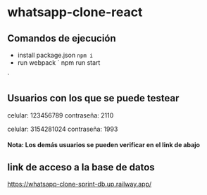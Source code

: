 # whatsapp-clone-react
## Comandos de ejecución
- install package.json
  `
  npm i 
`
- run webpack
   `
  npm run start

`
## Usuarios con los que se puede testear 
celular: 123456789
contraseña: 2110

celular: 3154281024 
contraseña: 1993

#### Nota: Los demás usuarios se pueden verificar en el link de abajo

## link de acceso a la base de datos
https://whatsapp-clone-sprint-db.up.railway.app/
